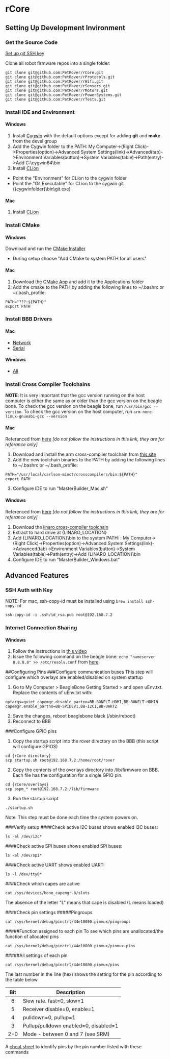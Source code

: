 # rCore


## Setting Up Development Invironment

### Get the Source Code
[Set up git SSH key](https://help.github.com/articles/generating-ssh-keys/)


Clone all robot firmware repos into a single folder:
```
git clone git@github.com:PetRover/rCore.git
git clone git@github.com:PetRover/rProtocols.git
git clone git@github.com:PetRover/rWifi.git
git clone git@github.com:PetRover/rSensors.git
git clone git@github.com:PetRover/rMotors.git
git clone git@github.com:PetRover/rPowerSystems.git
git clone git@github.com:PetRover/rTests.git
```

### Install IDE and Environment 

#### Windows
1. Install [Cygwin](https://cygwin.com/setup-x86_64.exe) with the default options except for adding **git** and **make** from the devel group 
2. Add the Cygwin folder to the PATH: My Computer->(Right Click)->Properties(option)->Advanced System Settings(link)->Advanced(tab)->Environment Variables(button)->System Variables(table)->Path(entry)->Add C:\cygwin64\bin
3. Install [CLion](http://download.jetbrains.com/cpp/clion-1.1.exe)
* Point the "Environment" for CLion to the cygwin folder 
* Point the "Git Executable" for CLion to the cygwin git ({cygwinfolder}\bin\git.exe) 

#### Mac
1. Install [CLion](http://download.jetbrains.com/cpp/CLion-1.1.dmg)

### Install CMake

#### Windows 
Download and run the [CMake Installer](http://www.cmake.org/files/v3.3/cmake-3.3.1-win32-x86.exe)
* During setup choose "Add CMake to system PATH for all users"

#### Mac
1. Download the [CMake App](http://www.cmake.org/files/v3.3/cmake-3.3.1-Darwin-x86_64.dmg) and add it to the Applications folder
2. Add the cmake to the PATH by adding the following lines to ~/.bashrc or ~/.bash_profile:
```shell
PATH="???:${PATH}"
export PATH
```

### Install BBB Drivers
#### Mac
* [Network](http://beagleboard.org/static/Drivers/MacOSX/RNDIS/HoRNDIS.pkg)
* [Serial](http://beagleboard.org/static/Drivers/MacOSX/FTDI/FTDI_Ser.dmg)

#### Windows
* [All](http://beagleboard.org/static/Drivers/Windows/BONE_D64.exe)

### Install Cross Compiler Toolchains 
**NOTE**: It is very important that the gcc version running on the host computer is either the same as or older than the gcc version on the beagle bone. To check the gcc version on the beagle bone, run ```/usr/bin/gcc --version```. To check the gcc version on the host computer, run ```arm-none-linux-gnueabi-gcc --version```

#### Mac
Referanced from [here](http://tblog.rool.at/?p=57) *[do not follow the instructions in this link, they are for referance only]*

1. Download and install the arm cross-compiler toolchain from [this site](http://www.carlson-minot.com/available-arm-gnu-linux-g-lite-builds-for-mac-os-x/mac-os-x-arm-gnu-linux-g-lite-201311-33-toolchain)
2. Add the new toolchain binaries to the PATH by adding the following lines to ~/.bashrc or ~/.bash_profile:
```shell
PATH="/usr/local/carlson-minot/crosscompilers/bin:${PATH}"
export PATH
```
3. Configure IDE to run "MasterBuilder_Mac.sh"

#### Windows 
Referenced from [here](http://jkuhlm.bplaced.net/hellobone/) *[do not follow the instructions in this link, they are for referance only]*

1. Download the [linaro cross-compiler toolchain](http://releases.linaro.org/13.09/components/toolchain/binaries/gcc-linaro-arm-linux-gnueabihf-4.8-2013.09_win32.zip)
2. Extract to hard drive at {LINARO_LOCATION}
3. Add {LINARO_LOCATION}\bin to the system PATH: : My Computer->(Right Click)->Properties(option)->Advanced System Settings(link)->Advanced(tab)->Environment Variables(button)->System Variables(table)->Path(entry)->Add {LINARO_LOCATION}\bin
4. Configure IDE to run "MasterBuilder_Windows.bat"

## Advanced Features
### SSH Auth with Key
 NOTE: For mac, ssh-copy-id must be installed using ```brew install ssh-copy-id```
```shell
ssh-copy-id -i .ssh/id_rsa.pub root@192.168.7.2
```

### Internet Connection Sharing

#### Windows
1. Follow the instructions in [this video](https://www.youtube.com/watch?v=D-NEPiZDSx8)
2. Issue the following command on the beagle bone: ```echo "nameserver 8.8.8.8" >> /etc/resolv.conf``` from [here](http://robotic-controls.com/learn/beaglebone/beaglebone-internet-over-usb-only)


##Configuring Pins
###Configure communication buses
This step will configure which overlays are enabled/disabled on system startup
1. Go to My Computer > BeagleBone Getting Started > and open uEnv.txt. Replace the contents of uEnv.txt with: 
```
optargs=quiet capemgr.disable_partno=BB-BONELT-HDMI,BB-BONELT-HDMIN capemgr.enable_partno=BB-SPIDEV1,BB-I2C1,BB-UART2
```
2. Save the changes, reboot beaglebone black (/sbin/reboot)
3. Reconnect to BBB

###Configure GPIO pins
1. Copy the startup script into the rover directory on the BBB (this script will configure GPIOS)
```shell
cd {rCore directory}
scp startup.sh root@192.168.7.2:/home/root/rover
```

2. Copy the contents of the overlays directory into /lib/firmware on BBB. Each file has the configuration for a single GPIO pin.
```shell
cd {rCore/overlays}
scp bspm_* root@192.168.7.2:/lib/firmware
```

3. Run the startup script
```shell
./startup.sh
```
Note: This step must be done each time the system powers on.

###Verify setup
####Check active I2C buses
shows enabled I2C buses:
```shell
ls -al /dev/i2c*
```
####Check active SPI buses
shows enabled SPI buses:
```shell
ls -al /dev/spi*
```

####Check active UART
shows enabled UART:
```shell
ls -l /dev/ttyO*
```

####Check which capes are active
```shell
cat /sys/devices/bone_capemgr.8/slots
```
The absence of the letter "L" means that cape is disabled (L means loaded)

####Check pin settings
#####Pingroups
```shell
cat /sys/kernel/debug/pinctrl/44e10800.pinmux/pingroups
```

#####Function assigned to each pin
To see which pins are unallocated/the function of allocated pins
```shell
cat /sys/kernel/debug/pinctrl/44e10800.pinmux/pinmux-pins
```

#####All settings of each pin
```shell
cat /sys/kernel/debug/pinctrl/44e10800.pinmux/pins
```

The last number in the line (hex) shows the setting for the pin according to the table below

| Bit | Description                           |
|:-----:| --------------------------------------- |
| 6   | Slew rate. fast=0, slow=1             |
| 5   | Receiver disable=0, enable=1          |
| 4   | pulldown=0, pullup=1                  |
| 3   | Pullup/pulldown enabled=0, disabled=1 |
| 2-0 | Mode - between 0 and 7 (see SRM)      |

A [cheat sheet](http://www.valvers.com/wp-content/uploads/2013/10/bbb_gpio_cheat.pdf) to identify pins by the pin number listed with these commands
